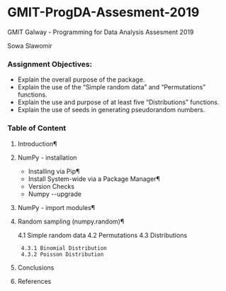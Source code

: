 # GMIT-ProgDA-Assesment-2019

GMIT Galway - Programming for Data Analysis Assesment 2019

Sowa Slawomir


### Assignment Objectives:

* Explain the overall purpose of the package.
* Explain the use of the “Simple random data” and “Permutations” functions.
* Explain the use and purpose of at least five “Distributions” functions.
* Explain the use of seeds in generating pseudorandom numbers.


### Table of Content

1. Introduction¶
2. NumPy - installation

    - Installing via Pip¶
    - Install System-wide via a Package Manager¶
    - Version Checks
    - Numpy --upgrade

3. NumPy - import modules¶
4. Random sampling (numpy.random)¶

    4.1 Simple random data
    4.2 Permutations
    4.3 Distributions
        
        4.3.1 Binomial Distribution 
        4.3.2 Poisson Distribution

5. Conclusions
6. References


